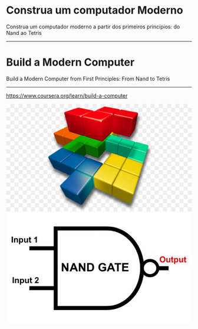 # Construa um computador Moderno

Construa um computador moderno a partir dos primeiros princípios: do Nand ao Tetris

------

# Build a Modern Computer

Build a Modern Computer from First Principles: From Nand to Tetris

------

https://www.coursera.org/learn/build-a-computer


![tetris](tetris.jpg)
![NAND](NAND.jpg)

